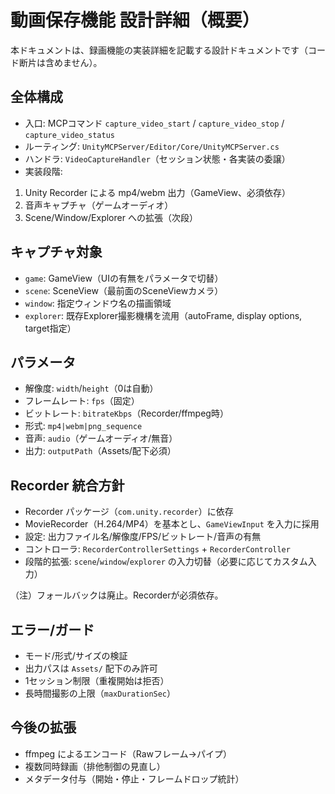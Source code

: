 # 動画保存機能 設計詳細（概要）

本ドキュメントは、録画機能の実装詳細を記載する設計ドキュメントです（コード断片は含めません）。

## 全体構成

- 入口: MCPコマンド `capture_video_start` / `capture_video_stop` / `capture_video_status`
- ルーティング: `UnityMCPServer/Editor/Core/UnityMCPServer.cs`
- ハンドラ: `VideoCaptureHandler`（セッション状態・各実装の委譲）
 - 実装段階:
  1) Unity Recorder による mp4/webm 出力（GameView、必須依存）
  2) 音声キャプチャ（ゲームオーディオ）
  3) Scene/Window/Explorer への拡張（次段）

## キャプチャ対象

- `game`: GameView（UIの有無をパラメータで切替）
- `scene`: SceneView（最前面のSceneViewカメラ）
- `window`: 指定ウィンドウ名の描画領域
- `explorer`: 既存Explorer撮影機構を流用（autoFrame, display options, target指定）

## パラメータ

- 解像度: `width`/`height`（0は自動）
- フレームレート: `fps`（固定）
- ビットレート: `bitrateKbps`（Recorder/ffmpeg時）
- 形式: `mp4|webm|png_sequence`
- 音声: `audio`（ゲームオーディオ/無音）
- 出力: `outputPath`（Assets/配下必須）

## Recorder 統合方針

- Recorder パッケージ（`com.unity.recorder`）に依存
- MovieRecorder（H.264/MP4）を基本とし、`GameViewInput` を入力に採用
- 設定: 出力ファイル名/解像度/FPS/ビットレート/音声の有無
- コントローラ: `RecorderControllerSettings` + `RecorderController`
- 段階的拡張: `scene`/`window`/`explorer` の入力切替（必要に応じてカスタム入力）

（注）フォールバックは廃止。Recorderが必須依存。

## エラー/ガード

- モード/形式/サイズの検証
- 出力パスは `Assets/` 配下のみ許可
- 1セッション制限（重複開始は拒否）
- 長時間撮影の上限（`maxDurationSec`）

## 今後の拡張

- ffmpeg によるエンコード（Rawフレーム→パイプ）
- 複数同時録画（排他制御の見直し）
- メタデータ付与（開始・停止・フレームドロップ統計）

